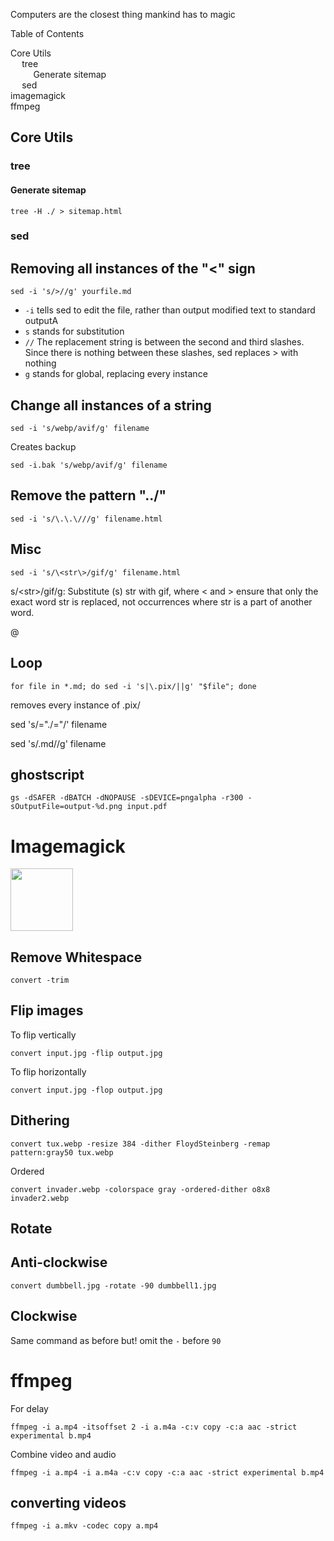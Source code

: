 Computers are the closest thing mankind has to magic

<div id=toc>
Table of Contents

- [Core Utils](#core-utils)
	- [tree](#tree)
		- [Generate sitemap](#tree-sitemap)
	- [sed](#sed)
- [imagemagick](#imagemagick)
- [ffmpeg](#ffmpeg)
</div>

## <a name=core-utils>Core Utils</a>

### <a name=tree>tree</a>

#### <a name=tree-sitemap>Generate sitemap</a>

`tree -H ./ > sitemap.html`

### <a name=sed>sed</a>

## Removing all instances of the "<" sign

	sed -i 's/>//g' yourfile.md

- `-i` tells sed to edit the file, rather than output modified text to standard outputA
- `s` stands for substitution
- `//` The replacement string is between the second and third slashes. Since there is nothing between these slashes, sed replaces > with nothing 
- `g` stands for global, replacing every instance

## Change all instances of a string

	sed -i 's/webp/avif/g' filename

Creates backup

	sed -i.bak 's/webp/avif/g' filename

## Remove the pattern "../"

	sed -i 's/\.\.\///g' filename.html

## Misc

	sed -i 's/\<str\>/gif/g' filename.html

s/\<str\>/gif/g: Substitute (s) str with gif, where \< and \> ensure that only the exact word str is replaced, not occurrences where str is a part of another word.

@

## Loop

	for file in *.md; do sed -i 's|\.pix/||g' "$file"; done

removes every instance of .pix/

sed 's/="\./="/' filename


sed 's/\.md//g' filename

## <a name=ghostscript>ghostscript</a>

`gs -dSAFER -dBATCH -dNOPAUSE -sDEVICE=pngalpha -r300 -sOutputFile=output-%d.png input.pdf`

# Imagemagick

<img src=".pix/imagemagick_wizard.avif" style="width:100px;">

## Remove Whitespace

	convert -trim

## Flip images

To flip vertically

	convert input.jpg -flip output.jpg

To flip horizontally

	convert input.jpg -flop output.jpg

## Dithering

	convert tux.webp -resize 384 -dither FloydSteinberg -remap pattern:gray50 tux.webp

Ordered

	convert invader.webp -colorspace gray -ordered-dither o8x8 invader2.webp

## Rotate

## Anti-clockwise

	convert dumbbell.jpg -rotate -90 dumbbell1.jpg

## Clockwise

Same command as before but! omit the `-` before `90`

# ffmpeg

For delay

	ffmpeg -i a.mp4 -itsoffset 2 -i a.m4a -c:v copy -c:a aac -strict experimental b.mp4

Combine video and audio

	ffmpeg -i a.mp4 -i a.m4a -c:v copy -c:a aac -strict experimental b.mp4

## converting videos

	ffmpeg -i a.mkv -codec copy a.mp4
